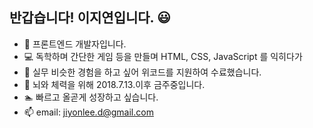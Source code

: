 ## 반갑습니다! 이지연입니다. 😃
- 🌱 프론트엔드 개발자입니다.
- 💻 독학하며 간단한 게임 등을 만들며 HTML, CSS, JavaScript 를 익히다가 
- 🎒 실무 비슷한 경험을 하고 싶어 위코드를 지원하여 수료했습니다.
- 🍺 뇌와 체력을 위해 2018.7.13.이후 금주중입니다.
- 🏊 빠르고 올곧게 성장하고 싶습니다.
- 📫 email: jiyonlee.d@gmail.com

<!---
Yonyas/Yonyas is a ✨ special ✨ repository because its `README.md` (this file) appears on your GitHub profile.
You can click the Preview link to take a look at your changes.
--->

